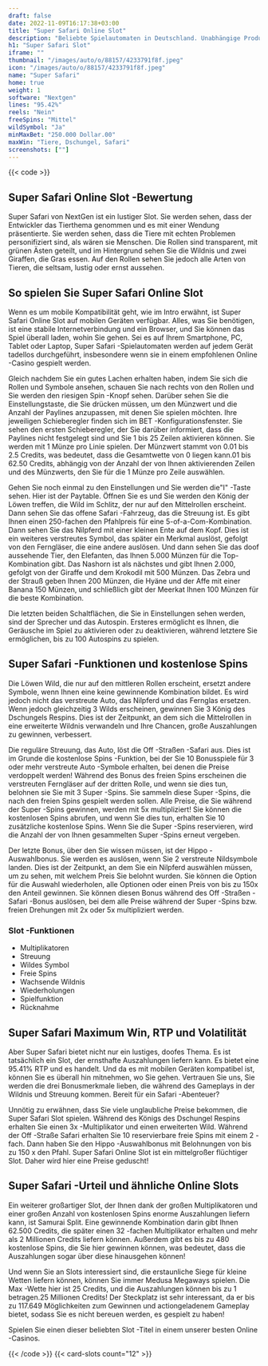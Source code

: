 ```yaml
---
draft: false
date: 2022-11-09T16:17:38+03:00
title: "Super Safari Online Slot"
description: "Beliebte Spielautomaten in Deutschland. Unabhängige Produktbewertungen und exklusive Anmeldeangebote. Jetzt spielen!"
h1: "Super Safari Slot"
iframe: ""
thumbnail: "/images/auto/o/88157/4233791f8f.jpeg"
icon: "/images/auto/o/88157/4233791f8f.jpeg"
name: "Super Safari"
home: true
weight: 1
software: "Nextgen"
lines: "95.42%"
reels: "Nein"
freeSpins: "Mittel"
wildSymbol: "Ja"
minMaxBet: "250.000 Dollar.00"
maxWin: "Tiere, Dschungel, Safari"
screenshots: [""]
---
```


{{< code >}}<h2>Super Safari Online Slot -Bewertung</h2><p>Super Safari von NextGen ist ein lustiger Slot. Sie werden sehen, dass der Entwickler das Tierthema genommen und es mit einer Wendung präsentierte. Sie werden sehen, dass die Tiere mit echten Problemen personifiziert sind, als wären sie Menschen. Die Rollen sind transparent, mit grünen Ästen geteilt, und im Hintergrund sehen Sie die Wildnis und zwei Giraffen, die Gras essen. Auf den Rollen sehen Sie jedoch alle Arten von Tieren, die seltsam, lustig oder ernst aussehen.</p><h2>So spielen Sie Super Safari Online Slot</h2><p>Wenn es um mobile Kompatibilität geht, wie im Intro erwähnt, ist Super Safari Online Slot auf mobilen Geräten verfügbar. Alles, was Sie benötigen, ist eine stabile Internetverbindung und ein Browser, und Sie können das Spiel überall laden, wohin Sie gehen. Sei es auf Ihrem Smartphone, PC, Tablet oder Laptop, Super Safari -Spielautomaten werden auf jedem Gerät tadellos durchgeführt, insbesondere wenn sie in einem empfohlenen Online -Casino gespielt werden.</p><p>Gleich nachdem Sie ein gutes Lachen erhalten haben, indem Sie sich die Rollen und Symbole ansehen, schauen Sie nach rechts von den Rollen und Sie werden den riesigen Spin -Knopf sehen. Darüber sehen Sie die Einstellungstaste, die Sie drücken müssen, um den Münzwert und die Anzahl der Paylines anzupassen, mit denen Sie spielen möchten. Ihre jeweiligen Schieberegler finden sich im BET -Konfigurationsfenster. Sie sehen den ersten Schieberegler, der Sie darüber informiert, dass die Paylines nicht festgelegt sind und Sie 1 bis 25 Zeilen aktivieren können. Sie werden mit 1 Münze pro Linie spielen. Der Münzwert stammt von 0.01 bis 2.5 Credits, was bedeutet, dass die Gesamtwette von 0 liegen kann.01 bis 62.50 Credits, abhängig von der Anzahl der von Ihnen aktivierenden Zeilen und des Münzwerts, den Sie für die 1 Münze pro Zeile auswählen.</p><p>Gehen Sie noch einmal zu den Einstellungen und Sie werden die"I" -Taste sehen. Hier ist der Paytable. Öffnen Sie es und Sie werden den König der Löwen treffen, die Wild im Schlitz, der nur auf den Mittelrollen erscheint. Dann sehen Sie das offene Safari -Fahrzeug, das die Streuung ist. Es gibt Ihnen einen 250-fachen den Pfahlpreis für eine 5-of-a-Com-Kombination. Dann sehen Sie das Nilpferd mit einer kleinen Ente auf dem Kopf. Dies ist ein weiteres verstreutes Symbol, das später ein Merkmal auslöst, gefolgt von den Ferngläser, die eine andere auslösen. Und dann sehen Sie das doof aussehende Tier, den Elefanten, das Ihnen 5.000 Münzen für die Top-Kombination gibt. Das Nashorn ist als nächstes und gibt Ihnen 2.000, gefolgt von der Giraffe und dem Krokodil mit 500 Münzen. Das Zebra und der Strauß geben Ihnen 200 Münzen, die Hyäne und der Affe mit einer Banana 150 Münzen, und schließlich gibt der Meerkat Ihnen 100 Münzen für die beste Kombination.</p><p>Die letzten beiden Schaltflächen, die Sie in Einstellungen sehen werden, sind der Sprecher und das Autospin. Ersteres ermöglicht es Ihnen, die Geräusche im Spiel zu aktivieren oder zu deaktivieren, während letztere Sie ermöglichen, bis zu 100 Autospins zu spielen.</p><h2>Super Safari -Funktionen und kostenlose Spins</h2><p>Die Löwen Wild, die nur auf den mittleren Rollen erscheint, ersetzt andere Symbole, wenn Ihnen eine keine gewinnende Kombination bildet. Es wird jedoch nicht das verstreute Auto, das Nilpferd und das Fernglas ersetzen. Wenn jedoch gleichzeitig 3 Wilds erscheinen, gewinnen Sie 3 König des Dschungels Respins. Dies ist der Zeitpunkt, an dem sich die Mittelrollen in eine erweiterte Wildnis verwandeln und Ihre Chancen, große Auszahlungen zu gewinnen, verbessert.</p><p>Die reguläre Streuung, das Auto, löst die Off -Straßen -Safari aus. Dies ist im Grunde die kostenlose Spins -Funktion, bei der Sie 10 Bonusspiele für 3 oder mehr verstreute Auto -Symbole erhalten, bei denen die Preise verdoppelt werden! Während des Bonus des freien Spins erscheinen die verstreuten Ferngläser auf der dritten Rolle, und wenn sie dies tun, belohnen sie Sie mit 3 Super -Spins. Sie sammeln diese Super -Spins, die nach den freien Spins gespielt werden sollen. Alle Preise, die Sie während der Super -Spins gewinnen, werden mit 5x multipliziert! Sie können die kostenlosen Spins abrufen, und wenn Sie dies tun, erhalten Sie 10 zusätzliche kostenlose Spins. Wenn Sie die Super -Spins reservieren, wird die Anzahl der von Ihnen gesammelten Super -Spins erneut vergeben.</p><p>Der letzte Bonus, über den Sie wissen müssen, ist der Hippo -Auswahlbonus. Sie werden es auslösen, wenn Sie 2 verstreute Nildsymbole landen. Dies ist der Zeitpunkt, an dem Sie ein Nilpferd auswählen müssen, um zu sehen, mit welchem Preis Sie belohnt wurden. Sie können die Option für die Auswahl wiederholen, alle Optionen oder einen Preis von bis zu 150x den Anteil gewinnen. Sie können diesen Bonus während des Off -Straßen -Safari -Bonus auslösen, bei dem alle Preise während der Super -Spins bzw. freien Drehungen mit 2x oder 5x multipliziert werden.</p><h3>
Slot -Funktionen</h3><ul>
<li></span>
Multiplikatoren</li>
<li></span>
Streuung</li>
<li></span>
Wildes Symbol</li>
<li></span>
Freie Spins</li>
<li></span>
Wachsende Wildnis</li>
<li></span>
Wiederholungen</li>
<li></span>
Spielfunktion</li>
<li></span>
Rücknahme</li></ul><h2>Super Safari Maximum Win, RTP und Volatilität</h2><p>Aber Super Safari bietet nicht nur ein lustiges, doofes Thema. Es ist tatsächlich ein Slot, der ernsthafte Auszahlungen liefern kann. Es bietet eine 95.41% RTP und es handelt. Und da es mit mobilen Geräten kompatibel ist, können Sie es überall hin mitnehmen, wo Sie gehen. Vertrauen Sie uns, Sie werden die drei Bonusmerkmale lieben, die während des Gameplays in der Wildnis und Streuung kommen. Bereit für ein Safari -Abenteuer?</p><p>Unnötig zu erwähnen, dass Sie viele unglaubliche Preise bekommen, die Super Safari Slot spielen. Während des Königs des Dschungel Respins erhalten Sie einen 3x -Multiplikator und einen erweiterten Wild. Während der Off -Straße Safari erhalten Sie 10 reservierbare freie Spins mit einem 2 -fach. Dann haben Sie den Hippo -Auswahlbonus mit Belohnungen von bis zu 150 x den Pfahl. Super Safari Online Slot ist ein mittelgroßer flüchtiger Slot. Daher wird hier eine Preise geduscht!</p><h2>Super Safari -Urteil und ähnliche Online Slots</h2><p>Ein weiterer großartiger Slot, der Ihnen dank der großen Multiplikatoren und einer großen Anzahl von kostenlosen Spins enorme Auszahlungen liefern kann, ist Samurai Split. Eine gewinnende Kombination darin gibt Ihnen 62.500 Credits, die später einen 32 -fachen Multiplikator erhalten und mehr als 2 Millionen Credits liefern können. Außerdem gibt es bis zu 480 kostenlose Spins, die Sie hier gewinnen können, was bedeutet, dass die Auszahlungen sogar über diese hinausgehen können!</p><p>Und wenn Sie an Slots interessiert sind, die erstaunliche Siege für kleine Wetten liefern können, können Sie immer Medusa Megaways spielen. Die Max -Wette hier ist 25 Credits, und die Auszahlungen können bis zu 1 betragen.25 Millionen Credits! Der Steckplatz ist sehr interessant, da er bis zu 117.649 Möglichkeiten zum Gewinnen und actiongeladenem Gameplay bietet, sodass Sie es nicht bereuen werden, es gespielt zu haben!</p><p>Spielen Sie einen dieser beliebten Slot -Titel in einem unserer besten Online -Casinos.</p>{{< /code >}}
 {{< card-slots count="12" >}}